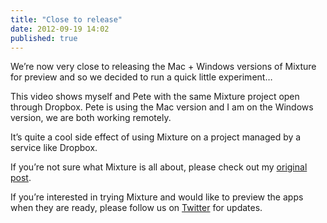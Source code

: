 ```yaml
---
title: "Close to release"
date: 2012-09-19 14:02
published: true
---
```


We&#8217;re now very close to releasing the Mac + Windows versions of Mixture for preview and so we decided to run a quick little experiment&#8230;

This video shows myself and Pete with the same Mixture project open through Dropbox. Pete is using the Mac version and I am on the Windows version, we are both working remotely.

It&#8217;s quite a cool side effect of using Mixture on a project managed by a service like Dropbox.

If you&#8217;re not sure what Mixture is all about, please check out my [original post](/post/31819131515/mixture).

If you&#8217;re interested in trying Mixture and would like to preview the apps when they are ready, please follow us on [Twitter](http://twitter.com/teammixture) for updates.